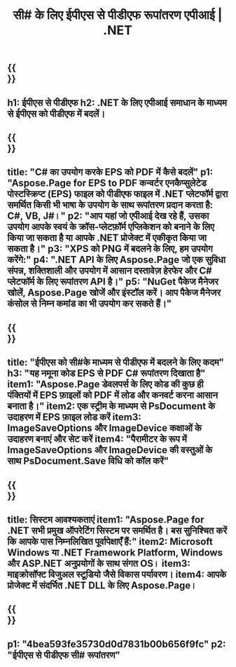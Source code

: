﻿---
translation: true
template: /_templates/_conversion-child-net.md
title: सी# के लिए ईपीएस से पीडीएफ रूपांतरण एपीआई |  .NET
url: /net/conversion/eps-to-pdf/
description: EPS से PDF C# रूपांतरण के लिए नमूना कोड। VB.NET, Asp.NET या किसी .NET आधारित एप्लिकेशन के भीतर बैच ईपीएस फाइलों को पीडीएफ रूपांतरण के लिए एपीआई उदाहरण कोड का उपयोग करें।
informat: EPS
outformat: PDF
otherformats: XPS PS
---

{{<section banner>}}
---
h1: ईपीएस से पीडीएफ
h2: .NET के लिए एपीआई समाधान के माध्यम से ईपीएस को पीडीएफ में बदलें।
---

{{<section overview>}}
---
title: "C# का उपयोग करके EPS को PDF में कैसे बदलें"
p1: "Aspose.Page for EPS to PDF कन्वर्टर एनकैप्सुलेटेड पोस्टस्क्रिप्ट (EPS) फाइल को पीडीएफ फाइल में .NET प्लेटफॉर्म द्वारा समर्थित किसी भी भाषा के उपयोग के साथ रूपांतरण प्रदान करता है: C#, VB, J#।"
p2: "आप यहां जो एपीआई देख रहे हैं, उसका उपयोग आपके स्वयं के क्रॉस-प्लेटफ़ॉर्म एप्लिकेशन को बनाने के लिए किया जा सकता है या आपके .NET प्रोजेक्ट में एकीकृत किया जा सकता है।"
p3: "XPS को PNG में बदलने के लिए, हम उपयोग करेंगे:"
p4: ".NET API के लिए Aspose.Page जो एक सुविधा संपन्न, शक्तिशाली और उपयोग में आसान दस्तावेज़ हेरफेर और C# प्लेटफॉर्म के लिए रूपांतरण API है।"
p5: "NuGet पैकेज मैनेजर खोलें, Aspose.Page खोजें और इंस्टॉल करें। आप पैकेज मैनेजर कंसोल से निम्न कमांड का भी उपयोग कर सकते हैं।"
---

{{<section feature1>}}
---
title: "ईपीएस को सी#के माध्यम से पीडीएफ में बदलने के लिए कदम"
h3: "यह नमूना कोड EPS से PDF C# रूपांतरण दिखाता है"
item1: "Aspose.Page डेवलपर्स के लिए कोड की कुछ ही पंक्तियों में EPS फ़ाइलों को PDF में लोड और कनवर्ट करना आसान बनाता है।"
item2: एक स्ट्रीम के माध्यम से PsDocument के उदाहरण में EPS फ़ाइल लोड करें
item3: ImageSaveOptions और ImageDevice कक्षाओं के उदाहरण बनाएं और सेट करें
item4: "पैरामीटर के रूप में ImageSaveOptions और ImageDevice की वस्तुओं के साथ PsDocument.Save विधि को कॉल करें"
---

{{<section feature2>}}
---
title: सिस्टम आवश्यकताएं
item1: "Aspose.Page for .NET सभी प्रमुख ऑपरेटिंग सिस्टम पर समर्थित है। बस सुनिश्चित करें कि आपके पास निम्नलिखित पूर्वापेक्षाएँ हैं:"
item2: Microsoft Windows या .NET Framework Platform, Windows और ASP.NET अनुप्रयोगों के साथ संगत OS।
item3: माइक्रोसॉफ्ट विजुअल स्टूडियो जैसे विकास पर्यावरण।
item4: आपके प्रोजेक्ट में संदर्भित .NET DLL के लिए Aspose.Page।
---

{{<section gist>}}
---
p1: "4bea593fe35730d0d7831b00b656f9fc"
p2: "ईपीएस से पीडीएफ सी# रूपांतरण"
---

